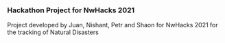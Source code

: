 ### Hackathon Project for NwHacks 2021
Project developed by Juan, Nishant, Petr and Shaon for NwHacks 2021 for the tracking of Natural Disasters
